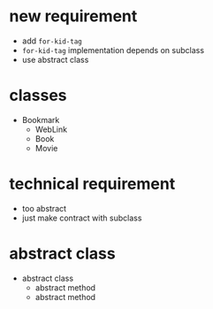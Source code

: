 # new requirement

- add `for-kid-tag`
- `for-kid-tag` implementation depends on subclass
- use abstract class

# classes

- Bookmark
  - WebLink
  - Book
  - Movie

# technical requirement

- too abstract
- just make contract with subclass

# abstract class

- abstract class
  - abstract method
  - abstract method
